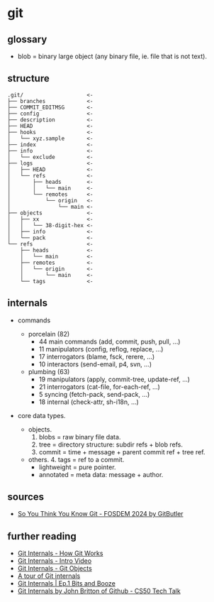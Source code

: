 
# git

## glossary

 - blob = binary large object (any binary file, ie. file that is not text).

## structure

```text
.git/                    <-
├── branches             <-
├── COMMIT_EDITMSG       <-
├── config               <-
├── description          <-
├── HEAD                 <-
├── hooks                <-
│   └── xyz.sample       <-
├── index                <-
├── info                 <-
│   └── exclude          <-
├── logs                 <-
│   ├── HEAD             <-
│   └── refs             <-
│       ├── heads        <-
│       │   └── main     <-
│       └── remotes      <-
│           └── origin   <-
│               └── main <-
├── objects              <-
│   ├── xx               <-
│   │   └── 38-digit-hex <-
│   ├── info             <-
│   └── pack             <-
└── refs                 <-
    ├── heads            <-
    │   └── main         <-
    ├── remotes          <-
    │   └── origin       <-
    │       └── main     <-
    └── tags             <-
```

## internals

 - commands 
   - porcelain (82)
     - 44 main commands (add, commit, push, pull, ...)
     - 11 manipulators  (config, reflog, replace, ...)
     - 17 interrogators (blame, fsck, rerere, ...)
     - 10 interactors   (send-email, p4, svn, ...)
   - plumbing (63)
     - 19 manipulators  (apply, commit-tree, update-ref, ...)
     - 21 interrogators (cat-file, for-each-ref, ...)
     -  5 syncing       (fetch-pack, send-pack, ...)
     - 18 internal      (check-attr, sh-i18n, ...)

 - core data types.
   - objects.
     1. blobs  = raw binary file data.
     2. tree   = directory structure: subdir refs + blob refs.
     3. commit = time + message + parent commit ref + tree ref.
   - others.
     4. tags   = ref to a commit.
       - lightweight = pure pointer.
       - annotated   = meta data: message + author.

## sources

 - [So You Think You Know Git - FOSDEM 2024 by GitButler](https://www.youtube.com/watch?v=aolI_Rz0ZqY)

## further reading

 - [Git Internals - How Git Works](https://www.youtube.com/watch?v=P6jD966jzlk)
 - [Git Internals - Intro Video](https://www.youtube.com/watch?v=fWMKue-WBok&list=PL9lx0DXCC4BNUby5H58y6s2TQVLadV8v7)
 - [Git Internals - Git Objects](https://www.youtube.com/watch?v=MyvyqdQ3OjI)
 - [A tour of Git internals](https://www.youtube.com/watch?v=pfOAxFWNUkQ)
 - [Git Internals | Ep.1 Bits and Booze](https://www.youtube.com/watch?v=JYH5ILv5g1g)
 - [Git Internals by John Britton of Github - CS50 Tech Talk](https://www.youtube.com/watch?v=lG90LZotrpo&list=PLIVFFNmCp144Ki90PUUcSEnMdWxsUbglE)

